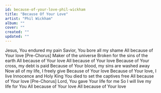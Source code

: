 ```yaml
---
id: because-of-your-love-phil-wickham
title: "Because Of Your Love"
artist: "Phil Wickham"
album: ""
cover: ""
created: ""
updated: ""
---
```


Jesus, You endured my pain
Savior, You bore all my shame
All because of Your love
[Pre-Chorus]
Maker of the universe
Broken for the sins of the earth
All because of Your love
All because of Your love
Because of Your cross, my debt is paid
Because of Your blood, my sins are washed away
Now all of my life, I freely give
Because of Your love
Because of Your love, I live
Innocence and Holy King
You died to set the captives free
All because of Your love
[Pre-Chorus]
Lord, You gave Your life for me
So I will live my life for You
All because of Your love
All because of Your love